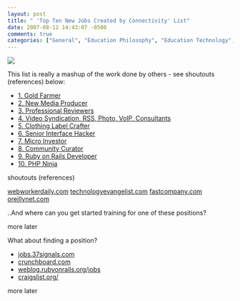```yaml
---
layout: post
title: " 'Top Ten New Jobs Created by Connectivity' List"
date: 2007-08-12 14:43:07 -0500
comments: true
categories: ["General", "Education Philosophy", "Education Technology", "philosophical rambling", "video games", "Education", "virtual reality"]
---
```

<img src="http://farm1.static.flickr.com/123/330102010_1db51ccd72_m.jpg" class="imgR"/>

<p>This list is really a mashup of the work done by others - see shoutouts (references) below:</p>
<ul>
<li><a href="http://farm2.static.flickr.com/1397/858255125_51d5418d79.jpg?v=0">1. Gold Farmer</a></li>
<li><a href="http://webworkerdaily.com/2007/03/01/5-web-based-entrepreneurship-experiments/">2. New Media Producer</a></li>
<li><a href="http://webworkerdaily.com/2007/03/01/5-web-based-entrepreneurship-experiments/">3. Professional Reviewers</a></li>
<li><a href="http://www.technologyevangelist.com/2006/07/going_pro_new_jobs_b.html">4. Video Syndication, RSS, Photo, VoIP, Consultants</a></li>
<li><a href="http://webworkerdaily.com/2007/03/01/5-web-based-entrepreneurship-experiments/">5. Clothing Label Crafter</a></li>
<li><a href="http://www.fastcompany.com/articles/2006/09/jobs.html">6. Senior Interface Hacker</a></li>
<li><a href="http://webworkerdaily.com/2007/03/01/5-web-based-entrepreneurship-experiments/">7. Micro Investor</a></li>
<li><a href="http://webworkerdaily.com/2007/03/01/5-web-based-entrepreneurship-experiments/">8. Community Curator</a></li>
<li><a href="http://www.fastcompany.com/articles/2006/09/jobs.html">9. Ruby on Rails Developer</a></li>
<li><a href="http://www.fastcompany.com/articles/2006/09/jobs.html">10. PHP Ninja</a></li>
</ul>
<p>shoutouts (references)</p>
<a href="http://webworkerdaily.com/2007/03/01/5-web-based-entrepreneurship-experiments/">webworkerdaily.com</a>
<a href="http://www.technologyevangelist.com/2006/07/going_pro_new_jobs_b.html">technologyevangelist.com</a>
<a href="http://www.fastcompany.com/articles/2006/09/jobs.html">fastcompany.com</a>
<a href="http://www.oreillynet.com/xml/blog/2006/01/the_web_20_jobs_boom.html">oreillynet.com</a>

<p>..And where can you get started training for one of these positions?</p>
<p>more later</p>
<p>What about finding a position?</p>
<ul>
<li><a href="http://jobs.37signals.com/">jobs.37signals.com</a></li>
<li><a href="http://www.crunchboard.com/">crunchboard.com</a></li>
<li><a href="http://weblog.rubyonrails.org/jobs">weblog.rubyonrails.org/jobs</a></li>
<li><a href="http://craigslist.org/">craigslist.org/</a></li>
</ul>
<p>more later</p>
